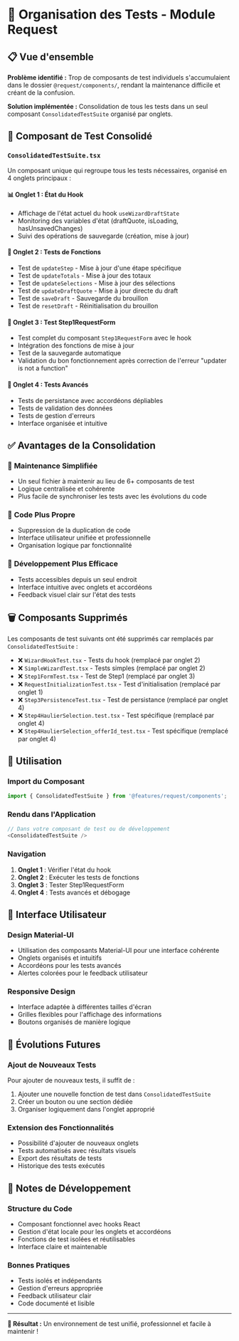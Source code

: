 # 🧪 Organisation des Tests - Module Request

## 📋 Vue d'ensemble

**Problème identifié :** Trop de composants de test individuels s'accumulaient dans le dossier `@request/components/`, rendant la maintenance difficile et créant de la confusion.

**Solution implémentée :** Consolidation de tous les tests dans un seul composant `ConsolidatedTestSuite` organisé par onglets.

## 🎯 Composant de Test Consolidé

### `ConsolidatedTestSuite.tsx`

Un composant unique qui regroupe tous les tests nécessaires, organisé en 4 onglets principaux :

#### 📊 Onglet 1 : État du Hook
- Affichage de l'état actuel du hook `useWizardDraftState`
- Monitoring des variables d'état (draftQuote, isLoading, hasUnsavedChanges)
- Suivi des opérations de sauvegarde (création, mise à jour)

#### 🧪 Onglet 2 : Tests de Fonctions
- Test de `updateStep` - Mise à jour d'une étape spécifique
- Test de `updateTotals` - Mise à jour des totaux
- Test de `updateSelections` - Mise à jour des sélections
- Test de `updateDraftQuote` - Mise à jour directe du draft
- Test de `saveDraft` - Sauvegarde du brouillon
- Test de `resetDraft` - Réinitialisation du brouillon

#### 📝 Onglet 3 : Test Step1RequestForm
- Test complet du composant `Step1RequestForm` avec le hook
- Intégration des fonctions de mise à jour
- Test de la sauvegarde automatique
- Validation du bon fonctionnement après correction de l'erreur "updater is not a function"

#### 🔧 Onglet 4 : Tests Avancés
- Tests de persistance avec accordéons dépliables
- Tests de validation des données
- Tests de gestion d'erreurs
- Interface organisée et intuitive

## ✅ Avantages de la Consolidation

### 🎯 **Maintenance Simplifiée**
- Un seul fichier à maintenir au lieu de 6+ composants de test
- Logique centralisée et cohérente
- Plus facile de synchroniser les tests avec les évolutions du code

### 🧹 **Code Plus Propre**
- Suppression de la duplication de code
- Interface utilisateur unifiée et professionnelle
- Organisation logique par fonctionnalité

### 🚀 **Développement Plus Efficace**
- Tests accessibles depuis un seul endroit
- Interface intuitive avec onglets et accordéons
- Feedback visuel clair sur l'état des tests

## 🗑️ Composants Supprimés

Les composants de test suivants ont été supprimés car remplacés par `ConsolidatedTestSuite` :

- ❌ `WizardHookTest.tsx` - Tests du hook (remplacé par onglet 2)
- ❌ `SimpleWizardTest.tsx` - Tests simples (remplacé par onglet 2)
- ❌ `Step1FormTest.tsx` - Test de Step1 (remplacé par onglet 3)
- ❌ `RequestInitializationTest.tsx` - Test d'initialisation (remplacé par onglet 1)
- ❌ `Step3PersistenceTest.tsx` - Test de persistance (remplacé par onglet 4)
- ❌ `Step4HaulierSelection.test.tsx` - Test spécifique (remplacé par onglet 4)
- ❌ `Step4HaulierSelection_offerId_test.tsx` - Test spécifique (remplacé par onglet 4)

## 🔄 Utilisation

### Import du Composant
```typescript
import { ConsolidatedTestSuite } from '@features/request/components';
```

### Rendu dans l'Application
```typescript
// Dans votre composant de test ou de développement
<ConsolidatedTestSuite />
```

### Navigation
1. **Onglet 1** : Vérifier l'état du hook
2. **Onglet 2** : Exécuter les tests de fonctions
3. **Onglet 3** : Tester Step1RequestForm
4. **Onglet 4** : Tests avancés et débogage

## 🎨 Interface Utilisateur

### Design Material-UI
- Utilisation des composants Material-UI pour une interface cohérente
- Onglets organisés et intuitifs
- Accordéons pour les tests avancés
- Alertes colorées pour le feedback utilisateur

### Responsive Design
- Interface adaptée à différentes tailles d'écran
- Grilles flexibles pour l'affichage des informations
- Boutons organisés de manière logique

## 🚀 Évolutions Futures

### Ajout de Nouveaux Tests
Pour ajouter de nouveaux tests, il suffit de :

1. Ajouter une nouvelle fonction de test dans `ConsolidatedTestSuite`
2. Créer un bouton ou une section dédiée
3. Organiser logiquement dans l'onglet approprié

### Extension des Fonctionnalités
- Possibilité d'ajouter de nouveaux onglets
- Tests automatisés avec résultats visuels
- Export des résultats de tests
- Historique des tests exécutés

## 📝 Notes de Développement

### Structure du Code
- Composant fonctionnel avec hooks React
- Gestion d'état locale pour les onglets et accordéons
- Fonctions de test isolées et réutilisables
- Interface claire et maintenable

### Bonnes Pratiques
- Tests isolés et indépendants
- Gestion d'erreurs appropriée
- Feedback utilisateur clair
- Code documenté et lisible

---

**🎉 Résultat :** Un environnement de test unifié, professionnel et facile à maintenir !

